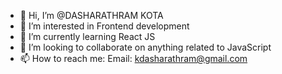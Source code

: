 - 👋 Hi, I’m @DASHARATHRAM KOTA
- 👀 I’m interested in Frontend development
- 🌱 I’m currently learning React JS
- 💞️ I’m looking to collaborate on anything related to JavaScript
- 📫 How to reach me: Email: kdasharathram@gmail.com

<!---
DASHARATHRAM/DASHARATHRAM is a ✨ special ✨ repository because its `README.md` (this file) appears on your GitHub profile.
You can click the Preview link to take a look at your changes.
--->
